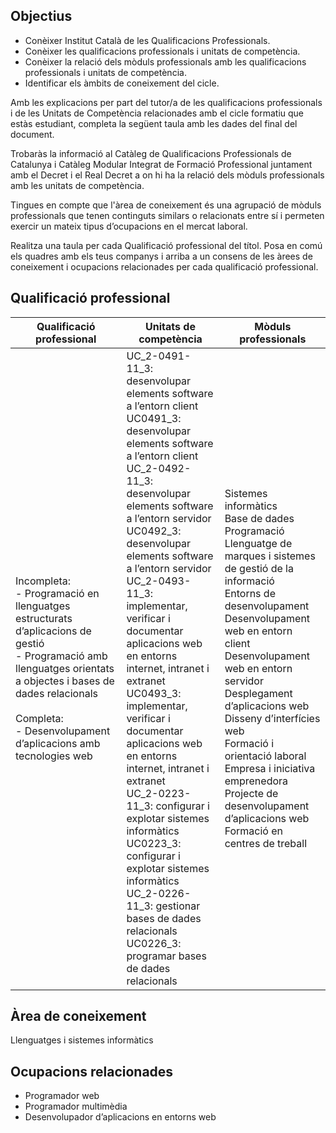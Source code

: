 ## Objectius
- Conèixer Institut Català de les Qualificacions Professionals.
- Conèixer les qualificacions professionals i unitats de competència.
- Conèixer la relació dels mòduls professionals amb les qualificacions professionals i unitats de competència.
- Identificar els àmbits de coneixement del cicle.

Amb les explicacions per part del tutor/a de les qualificacions professionals i de les Unitats de Competència relacionades amb el cicle formatiu que estàs estudiant, completa la següent taula amb les dades del final del document.

Trobaràs la informació al Catàleg de Qualificacions Professionals de Catalunya i Catàleg Modular Integrat de Formació Professional juntament amb el Decret i el Real Decret a on hi ha la relació dels mòduls professionals amb les unitats de competència.

Tingues en compte que l'àrea de coneixement és una agrupació de mòduls professionals que tenen continguts similars o relacionats entre sí i permeten exercir un mateix tipus d’ocupacions en el mercat laboral.

Realitza una taula per cada Qualificació professional del títol. Posa en comú els quadres amb els teus companys i arriba a un consens de les àrees de coneixement i ocupacions relacionades per cada qualificació professional.

## Qualificació professional
| Qualificació professional | Unitats de competència | Mòduls professionals |
| --- | --- | --- |
| Incompleta: <br>- Programació en llenguatges estructurats d’aplicacions de gestió <br>- Programació amb llenguatges orientats a objectes i bases de dades relacionals <br><br>Completa: <br>- Desenvolupament d’aplicacions amb tecnologies web | UC_2-0491-11_3: desenvolupar elements software a l’entorn client<br>UC0491_3: desenvolupar elements software a l’entorn client<br>UC_2-0492-11_3: desenvolupar elements software a l’entorn servidor<br>UC0492_3: desenvolupar elements software a l’entorn servidor<br>UC_2-0493-11_3: implementar, verificar i documentar aplicacions web en entorns internet, intranet i extranet<br>UC0493_3: implementar, verificar i documentar aplicacions web en entorns internet, intranet i extranet<br>UC_2-0223-11_3: configurar i explotar sistemes informàtics<br>UC0223_3: configurar i explotar sistemes informàtics<br>UC_2-0226-11_3: gestionar bases de dades relacionals<br>UC0226_3: programar bases de dades relacionals | Sistemes informàtics<br>Base de dades<br>Programació<br>Llenguatge de marques i sistemes de gestió de la informació<br>Entorns de desenvolupament<br>Desenvolupament web en entorn client<br>Desenvolupament web en entorn servidor<br>Desplegament d’aplicacions web<br>Disseny d’interfícies web<br>Formació i orientació laboral<br>Empresa i iniciativa emprenedora<br>Projecte de desenvolupament d’aplicacions web<br>Formació en centres de treball |



## Àrea de coneixement
Llenguatges i sistemes informàtics

## Ocupacions relacionades
- Programador web
- Programador multimèdia
- Desenvolupador d’aplicacions en entorns web

